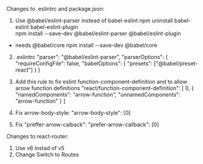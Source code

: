 Changes to .eslintrc and package.json:

1. Use @babel/eslint-parser instead of babel-eslint
   npm uninstall babel-eslint babel-eslint-plugin  
   npm install --save-dev @babel/eslint-parser @babel/eslint-plugin

- needs @babel/core
  npm install --save-dev @babel/core

2. .eslintrc
   "parser": "@babel/eslint-parser",
   "parserOptions": {
   "requireConfigFile": false,
   "babelOptions": {
   "presets": ["@babel/preset-react"]
   }
   }

3. Add this rule to fix eslint function-component-definition and to allow arrow function definitions
   "react/function-component-definition": [
   0,
   {
   "namedComponents": "arrow-function",
   "unnamedComponents": "arrow-function"
   }
   ]
4. Fix arrow-body-style:
   "arrow-body-style": [0]
5. Fix "preffer-arrow-calback":
   "prefer-arrow-callback": [0]

Changes to react-router:

1. Use v6 instad of v5
2. Change Switch to Routes
